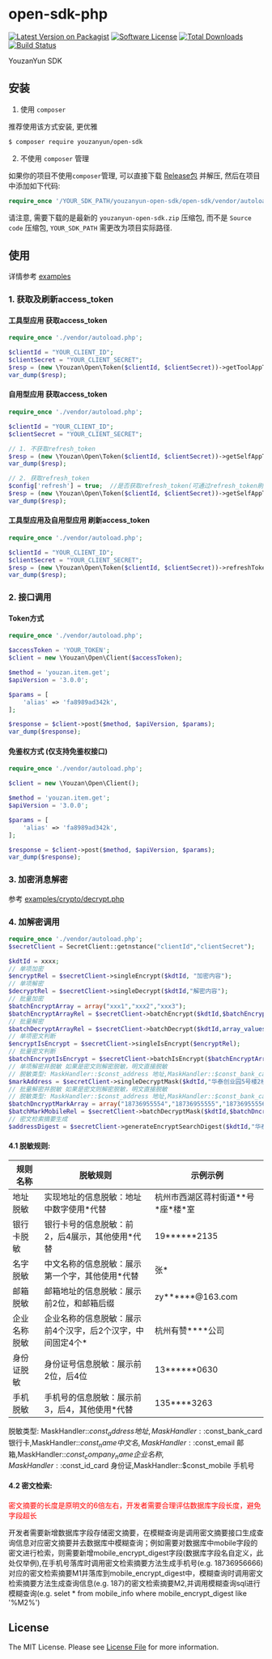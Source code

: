 # open-sdk-php

[![Latest Version on Packagist][ico-version]][link-packagist]
[![Software License][ico-license]](LICENSE.md)
[![Total Downloads][ico-downloads]][link-downloads]
[![Build Status][ico-travis]][link-travis]


YouzanYun SDK


## 安装

1. 使用 `composer`  

推荐使用该方式安装, 更优雅  

``` bash
$ composer require youzanyun/open-sdk
```

2. 不使用 `composer` 管理  

如果你的项目不使用`composer`管理, 可以直接下载 [Release包](https://github.com/youzan/open-sdk-php/releases) 并解压, 然后在项目中添加如下代码:  

``` php
require_once '/YOUR_SDK_PATH/youzanyun-open-sdk/open-sdk/vendor/autoload.php';
``` 

请注意, 需要下载的是最新的 `youzanyun-open-sdk.zip` 压缩包, 而不是 `Source code` 压缩包, `YOUR_SDK_PATH` 需更改为项目实际路径.   


## 使用

详情参考 [examples](examples)

### 1. 获取及刷新access_token

#### 工具型应用 获取access_token
``` php
require_once './vendor/autoload.php';

$clientId = "YOUR_CLIENT_ID";
$clientSecret = "YOUR_CLIENT_SECRET";
$resp = (new \Youzan\Open\Token($clientId, $clientSecret))->getToolAppToken('YOUR_CODE');
var_dump($resp);
```

#### 自用型应用 获取access_token
``` php
require_once './vendor/autoload.php';

$clientId = "YOUR_CLIENT_ID";
$clientSecret = "YOUR_CLIENT_SECRET";

// 1. 不获取refresh_token
$resp = (new \Youzan\Open\Token($clientId, $clientSecret))->getSelfAppToken('YOUR_KDT_ID');
var_dump($resp);

// 2. 获取refresh_token
$config['refresh'] = true;  //是否获取refresh_token(可通过refresh_token刷新token)
$resp = (new \Youzan\Open\Token($clientId, $clientSecret))->getSelfAppToken('YOUR_KDT_ID', $config);
var_dump($resp);
```

#### 工具型应用及自用型应用 刷新access_token
```php
require_once './vendor/autoload.php';

$clientId = "YOUR_CLIENT_ID";
$clientSecret = "YOUR_CLIENT_SECRET";
$resp = (new \Youzan\Open\Token($clientId, $clientSecret))->refreshToken('YOUR_REFRESH_TOKEN');
var_dump($resp);
```

### 2. 接口调用

#### Token方式
``` php
require_once './vendor/autoload.php';

$accessToken = 'YOUR_TOKEN';
$client = new \Youzan\Open\Client($accessToken);

$method = 'youzan.item.get';
$apiVersion = '3.0.0';

$params = [
    'alias' => 'fa8989ad342k',
];

$response = $client->post($method, $apiVersion, $params);
var_dump($response);
```

#### 免鉴权方式 (仅支持免鉴权接口)
``` php
require_once './vendor/autoload.php';

$client = new \Youzan\Open\Client();

$method = 'youzan.item.get';
$apiVersion = '3.0.0';

$params = [
    'alias' => 'fa8989ad342k',
];

$response = $client->post($method, $apiVersion, $params);
var_dump($response);
```

### 3. 加密消息解密

参考 [examples/crypto/decrypt.php](examples/crypto/decrypt.php)

### 4. 加解密调用
```php
require_once './vendor/autoload.php';
$secretClient = SecretClient::getnstance("clientId","clientSecret");

$kdtId = xxxx;
// 单项加密
$encryptRel = $secretClient->singleEncrypt($kdtId, "加密内容");
// 单项解密
$decryptRel = $secretClient->singleDecrypt($kdtId,"解密内容");
// 批量加密
$batchEncryptArray = array("xxx1","xxx2","xxx3");
$batchEncryptArrayRel = $secretClient->batchEncrypt($kdtId,$batchEncryptArray);
// 批量解密
$batchDecryptArrayRel = $secretClient->batchDecrypt($kdtId,array_values($batchEncryptArrayRel));
// 单项密文判断
$encryptIsEncrypt = $secretClient->singleIsEncrypt($encryptRel);
// 批量密文判断
$batchEncryptIsEncrypt = $secretClient->batchIsEncrypt($batchEncryptArray);
// 单项解密并脱敏 如果是密文则解密脱敏，明文直接脱敏
// 脱敏类型: MaskHandler::$const_address 地址,MaskHandler::$const_bank_card 银行卡,MaskHandler::$const_name 中文名,MaskHandler::$const_email 邮箱,MaskHandler::$const_company_name 企业名称,MaskHandler::$const_id_card 身份证,MaskHandler::$const_mobile 手机号
$markAddress = $secretClient->singleDecryptMask($kdtId,"华泰创业园5号楼2楼217室",MaskHandler::$const_address);
// 批量解密并脱敏 如果是密文则解密脱敏，明文直接脱敏
// 脱敏类型: MaskHandler::$const_address 地址,MaskHandler::$const_bank_card 银行卡,MaskHandler::$const_name 中文名,MaskHandler::$const_email 邮箱,MaskHandler::$const_company_name 企业名称,MaskHandler::$const_id_card 身份证,MaskHandler::$const_mobile 手机号
$batchDncryptMarkArray = array("18736955554","18736955555","18736955556");
$batchMarkMobileRel = $secretClient->batchDecryptMask($kdtId,$batchDncryptMarkArray,MaskHandler::$const_mobile);
// 密文检索摘要生成
$addressDigest = $secretClient->generateEncryptSearchDigest($kdtId,"华泰创业园5号楼2楼217室");

```
#### 4.1 脱敏规则:

|规则名称|脱敏规则|示例示例| 
|------|---------|--------------|
|地址脱敏|实现地址的信息脱敏：地址中数字使用\*代替 |杭州市西湖区蒋村街道\*\*号\*座\*楼\*室|
|银行卡脱敏|银行卡号的信息脱敏：前2，后4展示，其他使用\*代替|19******2135|
| 名字脱敏             |  中文名称的信息脱敏：展示第一个字，其他使用\*代替              | 张\*|
| 邮箱脱敏             |邮箱地址的信息脱敏：展示前2位，和邮箱后缀	            | zy******@163.com|
| 企业名称脱敏	             |企业名称的信息脱敏：展示前4个汉字，后2个汉字，中间固定4个\*            | 杭州有赞****公司|
| 身份证脱敏           | 身份证号信息脱敏：展示前2位，后4位	              | 13******0630|
| 手机脱敏             | 手机号的信息脱敏：展示前3，后4，其他使用\*代替	      | 135****3263|

脱敏类型: MaskHandler::$const_address 地址,MaskHandler::$const_bank_card 银行卡,MaskHandler::$const_name 中文名,MaskHandler::$const_email 邮箱,MaskHandler::$const_company_name 企业名称,MaskHandler::$const_id_card 身份证,MaskHandler::$const_mobile 手机号

#### 4.2 密文检索:

<font color="red">密文摘要的长度是原明文的6倍左右，开发者需要合理评估数据库字段长度，避免字段超长</font>

开发者需要新增数据库字段存储密文摘要，在模糊查询是调用密文摘要接口生成查询信息对应密文摘要并去数据库中模糊查询；例如需要对数据库中mobile字段的密文进行检索，则需要新增mobile_encrypt_digest字段(数据库字段名自定义，此处仅举例),在手机号落库时调用密文检索摘要方法生成手机号(e.g. 18736956666)对应的密文检索摘要M1并落库到mobile_encrypt_digest中，模糊查询时调用密文检索摘要方法生成查询信息(e.g. 187)的密文检索摘要M2,并调用模糊查询sql进行模糊查询(e.g. selet * from mobile_info where mobile_encrypt_digest like '%M2%')


## License

The MIT License. Please see [License File](LICENSE) for more information.

[ico-version]: https://img.shields.io/packagist/v/youzanyun/open-sdk.svg?style=flat-square
[ico-license]: https://img.shields.io/badge/license-MIT-brightgreen.svg?style=flat-square
[ico-downloads]: https://img.shields.io/packagist/dt/youzanyun/open-sdk.svg?style=flat-square
[ico-travis]: https://api.travis-ci.org/youzan/open-sdk-php.svg

[link-packagist]: https://packagist.org/packages/youzanyun/open-sdk
[link-downloads]: https://packagist.org/packages/youzanyun/open-sdk
[link-travis]: https://travis-ci.org/youzan/open-sdk-php
